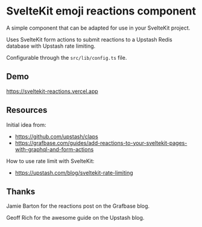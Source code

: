 # SvelteKit emoji reactions component

A simple component that can be adapted for use in your SvelteKit
project.

Uses SvelteKit form actions to submit reactions to a Upstash Redis
database with Upstash rate limiting.

Configurable through the `src/lib/config.ts` file.

## Demo

https://sveltekit-reactions.vercel.app

## Resources

Initial idea from:

- https://github.com/upstash/claps
- https://grafbase.com/guides/add-reactions-to-your-sveltekit-pages-with-graphql-and-form-actions

How to use rate limit with SvelteKit:

- https://upstash.com/blog/sveltekit-rate-limiting

## Thanks

Jamie Barton for the reactions post on the Grafbase blog.

Geoff Rich for the awesome guide on the Upstash blog.
